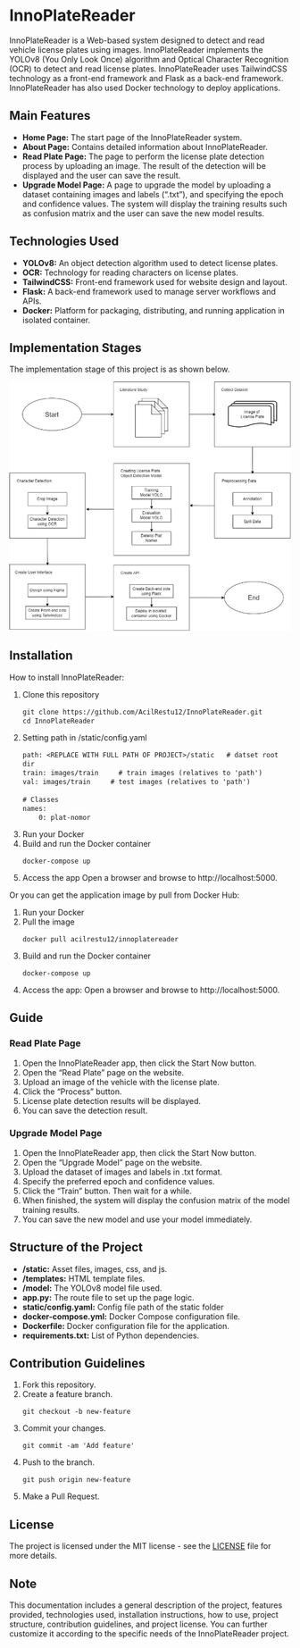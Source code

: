 # InnoPlateReader

InnoPlateReader is a Web-based system designed to detect and read vehicle license plates using images. InnoPlateReader implements the YOLOv8 (You Only Look Once) algorithm and Optical Character Recognition (OCR) to detect and read license plates. InnoPlateReader uses TailwindCSS technology as a front-end framework and Flask as a back-end framework. InnoPlateReader has also used Docker technology to deploy applications.


## Main Features
- **Home Page:** The start page of the InnoPlateReader system.
- **About Page:** Contains detailed information about InnoPlateReader.
- **Read Plate Page:** The page to perform the license plate detection process by uploading an image. The result of the detection will be displayed and the user can save the result.
- **Upgrade Model Page:** A page to upgrade the model by uploading a dataset containing images and labels (“.txt”), and specifying the epoch and confidence values. The system will display the training results such as confusion matrix and the user can save the new model results.


## Technologies Used
- **YOLOv8:** An object detection algorithm used to detect license plates.
- **OCR:** Technology for reading characters on license plates.
- **TailwindCSS:** Front-end framework used for website design and layout.
- **Flask:** A back-end framework used to manage server workflows and APIs.
- **Docker:** Platform for packaging, distributing, and running application in isolated container.


## Implementation Stages
The implementation stage of this project is as shown below.

![Implementation stages](/presentation/implementation-stage.jpg)


## Installation
How to install InnoPlateReader:
1. Clone this repository
   ```
   git clone https://github.com/AcilRestu12/InnoPlateReader.git
   cd InnoPlateReader
   ```
2. Setting path in /static/config.yaml
    ```
    path: <REPLACE WITH FULL PATH OF PROJECT>/static   # datset root dir
    train: images/train     # train images (relatives to 'path')
    val: images/train     # test images (relatives to 'path')
    
    # Classes
    names: 
        0: plat-nomor
    ```
3. Run your Docker
4. Build and run the Docker container
    ```
    docker-compose up
    ```
5. Access the app
    Open a browser and browse to http://localhost:5000.


Or you can get the application image by pull from Docker Hub:
1. Run your Docker
2. Pull the image
    ```
    docker pull acilrestu12/innoplatereader
    ```
3. Build and run the Docker container
    ```
    docker-compose up
    ```
4. Access the app:
    Open a browser and browse to http://localhost:5000.


## Guide
### Read Plate Page
1. Open the InnoPlateReader app, then click the Start Now button.
2. Open the “Read Plate” page on the website.
2. Upload an image of the vehicle with the license plate.
3. Click the “Process” button.
4. License plate detection results will be displayed.
5. You can save the detection result.

### Upgrade Model Page
1. Open the InnoPlateReader app, then click the Start Now button.
2. Open the “Upgrade Model” page on the website.
3. Upload the dataset of images and labels in .txt format.
4. Specify the preferred epoch and confidence values.
5. Click the “Train” button. Then wait for a while.
6. When finished, the system will display the confusion matrix of the model training results.
7. You can save the new model and use your model immediately.

## Structure of the Project
- **/static:** Asset files, images, css, and js.
- **/templates:** HTML template files.
- **/model:** The YOLOv8 model file used.
- **app.py:** The route file to set up the page logic.
- **static/config.yaml:** Config file path of the static folder
- **docker-compose.yml:** Docker Compose configuration file.
- **Dockerfile:** Docker configuration file for the application.
- **requirements.txt:** List of Python dependencies.


## Contribution Guidelines
1. Fork this repository.
2. Create a feature branch.
    ```
    git checkout -b new-feature
    ```
3. Commit your changes.
    ```
    git commit -am 'Add feature'
    ```
4. Push to the branch.
    ```
    git push origin new-feature
    ```
5. Make a Pull Request.


## License
The project is licensed under the MIT license - see the [LICENSE](LICENSE) file for more details.

## Note
This documentation includes a general description of the project, features provided, technologies used, installation instructions, how to use, project structure, contribution guidelines, and project license. You can further customize it according to the specific needs of the InnoPlateReader project.

